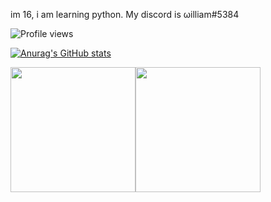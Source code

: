 im 16, i am learning python. My discord is ωilliam#5384

![Profile views](https://gpvc.arturio.dev/websterwh16)


[![Anurag's GitHub stats](https://github-readme-stats.vercel.app/api?username=websterwh16)](https://github.com/anuraghazra/github-readme-stats)


<p float="left">
  <img src="https://github-readme-stats.vercel.app/api?username=websterwh16&show_icons=true&theme=dark" height="200"><img src="https://github-readme-stats.vercel.app/api/top-langs/?username=websterwh16&layout=compact&theme=dark" height="200">
</p>

